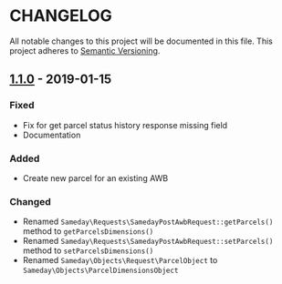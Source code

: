 # CHANGELOG

All notable changes to this project will be documented in this file.
This project adheres to [Semantic Versioning](http://semver.org/).

## [1.1.0](https://github.com/sameday-courier/php-sdk/compare/1.0.0...1.1.0) - 2019-01-15

### Fixed

- Fix for get parcel status history response missing field
- Documentation

### Added

- Create new parcel for an existing AWB

### Changed

- Renamed `Sameday\Requests\SamedayPostAwbRequest::getParcels()` method to `getParcelsDimensions()`
- Renamed `Sameday\Requests\SamedayPostAwbRequest::setParcels()` method to `setParcelsDimensions()`
- Renamed `Sameday\Objects\Request\ParcelObject` to `Sameday\Objects\ParcelDimensionsObject`
